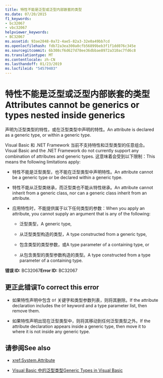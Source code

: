 ```yaml
---
title: 特性不能是泛型或泛型内部嵌套的类型
ms.date: 07/20/2015
f1_keywords:
- bc32067
- vbc32067
helpviewer_keywords:
- BC32067
ms.assetid: 93ae2848-0a72-4ae5-82a3-32e0a49bb7cd
ms.openlocfilehash: fdb72a3ea300a0cfb56899beb3f1f1dd076c345e
ms.sourcegitcommit: 6b308cf6d627d78ee36dbbae8972a310ac7fd6c8
ms.translationtype: MT
ms.contentlocale: zh-CN
ms.lasthandoff: 01/23/2019
ms.locfileid: "54579403"
---
```

# <a name="attributes-cannot-be-generics-or-types-nested-inside-generics"></a><span data-ttu-id="b9e08-102">特性不能是泛型或泛型内部嵌套的类型</span><span class="sxs-lookup"><span data-stu-id="b9e08-102">Attributes cannot be generics or types nested inside generics</span></span>
<span data-ttu-id="b9e08-103">声明为泛型类型的特性，或在泛型类型中声明的特性。</span><span class="sxs-lookup"><span data-stu-id="b9e08-103">An attribute is declared as a generic type, or within a generic type.</span></span>  
  
 <span data-ttu-id="b9e08-104">Visual Basic 和 .NET Framework 当前不支持特性和泛型类型的任意组合。</span><span class="sxs-lookup"><span data-stu-id="b9e08-104">Visual Basic and the .NET Framework do not currently support any combination of attributes and generic types.</span></span> <span data-ttu-id="b9e08-105">这意味着会受到以下限制：</span><span class="sxs-lookup"><span data-stu-id="b9e08-105">This means the following limitations apply:</span></span>  
  
-   <span data-ttu-id="b9e08-106">特性不能是泛型类型，也不能在泛型类型中声明特性。</span><span class="sxs-lookup"><span data-stu-id="b9e08-106">An attribute cannot be a generic type or be declared within a generic type.</span></span>  
  
-   <span data-ttu-id="b9e08-107">特性不能从泛型类继承，而泛型类也不能从特性继承。</span><span class="sxs-lookup"><span data-stu-id="b9e08-107">An attribute cannot inherit from a generic class, nor can a generic class inherit from an attribute.</span></span>  
  
-   <span data-ttu-id="b9e08-108">应用特性时，不能提供属于以下任何类型的参数：</span><span class="sxs-lookup"><span data-stu-id="b9e08-108">When you apply an attribute, you cannot supply an argument that is any of the following:</span></span>  
  
    -   <span data-ttu-id="b9e08-109">泛型类型，</span><span class="sxs-lookup"><span data-stu-id="b9e08-109">A generic type,</span></span>  
  
    -   <span data-ttu-id="b9e08-110">从泛型类型构造的类型，</span><span class="sxs-lookup"><span data-stu-id="b9e08-110">A type constructed from a generic type,</span></span>  
  
    -   <span data-ttu-id="b9e08-111">包含类型的类型参数，或</span><span class="sxs-lookup"><span data-stu-id="b9e08-111">A type parameter of a containing type, or</span></span>  
  
    -   <span data-ttu-id="b9e08-112">从包含类型的类型参数构造的类型。</span><span class="sxs-lookup"><span data-stu-id="b9e08-112">A type constructed from a type parameter of a containing type.</span></span>  
  
 <span data-ttu-id="b9e08-113">**错误 ID:** BC32067</span><span class="sxs-lookup"><span data-stu-id="b9e08-113">**Error ID:** BC32067</span></span>  
  
## <a name="to-correct-this-error"></a><span data-ttu-id="b9e08-114">更正此错误</span><span class="sxs-lookup"><span data-stu-id="b9e08-114">To correct this error</span></span>  
  
-   <span data-ttu-id="b9e08-115">如果特性声明中包含 `Of` 关键字和类型参数列表，则将其删除。</span><span class="sxs-lookup"><span data-stu-id="b9e08-115">If the attribute declaration includes the `Of` keyword and a type parameter list, then remove them.</span></span>  
  
-   <span data-ttu-id="b9e08-116">如果特性声明出现在泛型类型中，则将其移动到任何泛型类型之外。</span><span class="sxs-lookup"><span data-stu-id="b9e08-116">If the attribute declaration appears inside a generic type, then move it to where it is not inside any generic type.</span></span>  
  
## <a name="see-also"></a><span data-ttu-id="b9e08-117">请参阅</span><span class="sxs-lookup"><span data-stu-id="b9e08-117">See also</span></span>
- <xref:System.Attribute>

- [<span data-ttu-id="b9e08-118">Visual Basic 中的泛型类型</span><span class="sxs-lookup"><span data-stu-id="b9e08-118">Generic Types in Visual Basic</span></span>](../../visual-basic/programming-guide/language-features/data-types/generic-types.md)
